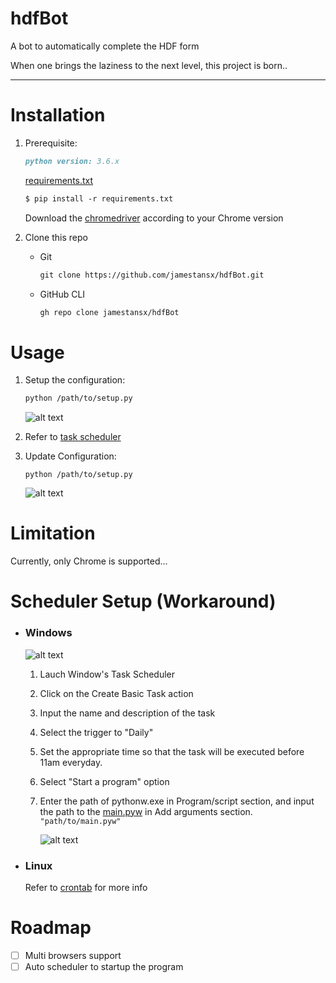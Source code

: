 # hdfBot

A bot to automatically complete the HDF form

When one brings the laziness to the next level, this project is born..

---

# Installation

1. Prerequisite:

   ```markdown
   python version: 3.6.x
   ```

   [requirements.txt](https://github.com/jamestansx/hdfBot/blob/daa28971bee5325672ee91cb25e79c03870d2fc4/requirements.txt)

   ```markdown
   $ pip install -r requirements.txt
   ```

   Download the [chromedriver](https://chromedriver.chromium.org/downloads) according to your Chrome version

2. Clone this repo

   - Git
     ```markdown
     git clone https://github.com/jamestansx/hdfBot.git
     ```
   - GitHub CLI
     ```markdown
     gh repo clone jamestansx/hdfBot
     ```

# Usage

1. Setup the configuration:
   ```markdown
   python /path/to/setup.py
   ```
   ![alt text](https://i.imgur.com/wVfrBIg.gif)
2. Refer to [task scheduler](<#Scheduler-Setup-(Workaround)>)
3. Update Configuration:

       python /path/to/setup.py
    ![alt text](https://i.imgur.com/yBq7TKZ.gif)



# Limitation

Currently, only Chrome is supported...

# Scheduler Setup (Workaround)

- ### Windows

  ![alt text](https://i.imgur.com/5gaX1tu.gif)
  1. Lauch Window's Task Scheduler
  2. Click on the Create Basic Task action
  3. Input the name and description of the task
  4. Select the trigger to "Daily"
  5. Set the appropriate time so that the task will be executed before 11am everyday.
  6. Select "Start a program" option
  7. Enter the path of pythonw.exe in Program/script section, and input the path to the [main.pyw](main.pyw) in Add arguments section.
     ` "path/to/main.pyw" `


     ![alt text](https://i.imgur.com/51WsJQE.png)

- ### Linux
  Refer to [crontab](https://crontab.guru/crontab.5.html) for more info

# Roadmap

- [ ] Multi browsers support
- [ ] Auto scheduler to startup the program
